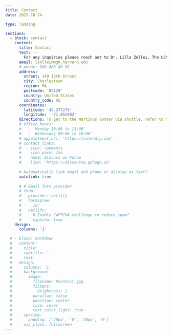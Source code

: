 ```yaml
---
title: Contact
date: 2022-10-24

type: landing

sections:
  - block: contact
    content:
      title: Contact
      text: |-
        For any inquiries please reach out to Dr. Lilla Zollei. The LCN and the LCPN do sometimes have job openings for postdocs, research assistants, and software engineers. Please send your resume/CV to us if you are interested in working at the LCPN. Job openings may also be listed on the [LCN Website](https://lcn.martinos.org/jobs/) 
      email: lzollei@mgh.harvard.edu
      # phone: 888 888 88 88
      address:
        street: 149 13th Street
        city: Charlestown
        region: MA
        postcode: '02129'
        country: United States
        country_code: US
      coordinates:
        latitude: '42.377279'
        longitude: '-71.052403'
      directions: To get to the Martinos center via shuttle, refer to the [MGH shuttle schedules](https://www.massgeneralbrigham.org/en/patient-care/patient-visitor-information/planning-your-visit/shuttles#accordion-7e7077113a-item-8416cd8c6d). The Massachusetts General Hospital to Main Campus, North Station, One Constitution Road, Charlestown Navy Yard shuttle starts at the Jackson Building doors at MGH main campus, and ends its loop at the Martinos Center. Our lab is located on the 10th floor. 
      # office_hours:
      #   - 'Monday 10:00 to 13:00'
      #   - 'Wednesday 09:00 to 10:00'
      # appointment_url: 'https://calendly.com'
      # contact_links:
      #  - icon: comments
      #    icon_pack: fas
      #    name: Discuss on Forum
      #    link: 'https://discourse.gohugo.io'
    
      # Automatically link email and phone or display as text?
      autolink: true
    
      # # Email form provider
      # form:
      #   provider: netlify
      #   formspree:
      #     id:
      #   netlify:
      #     # Enable CAPTCHA challenge to reduce spam?
      #     captcha: true
    design:
      columns: '1'

  # - block: markdown
  #   content:
  #     title:
  #     subtitle: ''
  #     text:
  #   design:
  #     columns: '1'
  #     background:
  #       image: 
  #         filename: #contact.jpg
  #         filters:
  #           brightness: 1
  #         parallax: false
  #         position: center
  #         size: cover
  #         text_color_light: true
  #     spacing:
  #       padding: ['20px', '0', '20px', '0']
  #     css_class: fullscreen
---
```

